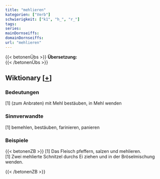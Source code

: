 ```yaml
---
title: "mehlieren"
kategorien: ["Verb"]
schwierigkeit: ["k1", "h_", "r_"]
tags:
series:
mainDornseiffs:
domainDornseiffs:
url: "mehlieren"
---
```


{{< betonenÜbs >}}
**Übersetzung:**  
{{< /betonenÜbs >}}

## Wiktionary [[+](https://de.wiktionary.org/wiki/mehlieren)]

### Bedeutungen
[1] (zum Anbraten) mit Mehl bestäuben, in Mehl wenden  

### Sinnverwandte
[1] bemehlen, bestäuben, farinieren, panieren  

### Beispiele
{{< betonenZB >}}
[1] Das Fleisch pfeffern, salzen und mehlieren.  
[1] Zwei mehlierte Schnitzel durchs Ei ziehen und in der Bröselmischung wenden.  

{{< /betonenZB >}}

